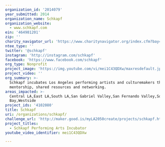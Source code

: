 ```yaml
---
organization_id: '2014079'
year_submitted: 2014
organization_name: Schkapf
organization_website:
  - www.schkapf.com
ein: '464981201'
zip: ''
charity_navigator_url: 'https://www.charitynavigator.org/index.cfm?bay=search.profile&ein=464981201'
ntee_type: ''
twitter: '@schkapf'
instagram: 'http://instagram.com/schkapf'
facebook: 'https://www.facebook.com/schkapf'
org_type: Nonprofit
project_image: 'https://img.youtube.com/vi/mei1C43QDXw/maxresdefault.jpg'
project_video: ''
org_summary: >-
  Schkapf incubates Los Angeles performing artists and culturemakers through
  mentorship, shared resources and networking.
areas_impacted: >-
  Central LA,East LA,South LA,San Gabriel Valley,San Fernando Valley,South
  Bay,Westside
project_ids: '4102080'
title: Schkapf
uri: /organizations/schkapf/
challenge_url: 'http://maker.good.is/myLA2050create/projects/schkapf.html'
project_titles:
  - Schkapf Performing Arts Incubator
youtube_video_identifier: mei1C43QDXw

---
```

